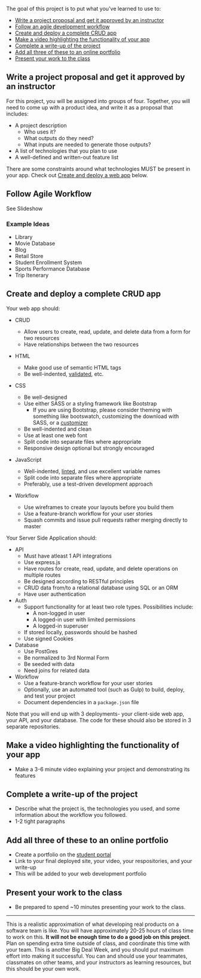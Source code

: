The goal of this project is to put what you've learned to use to:

* [Write a project proposal and get it approved by an instructor](#proposal)
* [Follow an agile development workflow](#agile)
* [Create and deploy a complete CRUD app](#create-deploy)
* [Make a video highlighting the functionality of your app](#video)
* [Complete a write-up of the project](#write-up)
* [Add all three of these to an online portfolio](#portfolio)
* [Present your work to the class](#present)

<a id="proposal"></a>

## Write a project proposal and get it approved by an instructor

For this project, you will be assigned into groups of four. Together, you will need to come up with a product idea, and write it as a proposal that includes:

* A project description
    * Who uses it?
    * What outputs do they need?
    * What inputs are needed to generate those outputs?
* A list of technologies that you plan to use
* A well-defined and written-out feature list

There are some constraints around what technologies MUST be present in your app. Check out [Create and deploy a web app](#create-deploy) below.

## Follow Agile Workflow 
See Slideshow 

### Example Ideas

* Library
* Movie Database
* Blog
* Retail Store
* Student Enrollment System
* Sports Performance Database
* Trip Itenerary

<a id="create-deploy"></a>

## Create and deploy a complete CRUD app

Your web app should:

* CRUD
    * Allow users to create, read, update, and delete data from a form for two resources
    * Have relationships between the two resources
* HTML
    * Make good use of semantic HTML tags
    * Be well-indented, [validated](https://validator.w3.org/nu/), etc.

* CSS
    * Be well-designed
    * Use either SASS or a styling framework like Bootstrap
        * If you are using Bootstrap, please consider theming with something like bootswatch, customizing the download with SASS, or a [customizer](http://getbootstrap.com/customize/)
    * Be well-indented and clean
    * Use at least one web font
    * Split code into separate files where appropriate
    * Responsive design optional but strongly encouraged
* JavaScript
    * Well-indented, [linted](http://www.javascriptlint.com/online_lint.php), and use excellent variable names
    * Split code into separate files where appropriate
    * Preferably, use a test-driven development approach
* Workflow
    * Use wireframes to create your layouts before you build them
    * Use a feature-branch workflow for your user stories
    * Squash commits and issue pull requests rather merging directly to master

Your Server Side Application should:

* API
    * Must have atleast 1 API integrations
    * Use express.js
    * Have routes for create, read, update, and delete operations on multiple routes
    * Be designed according to RESTful principles
    * CRUD data from/to a relational database using SQL or an ORM
    * Have user authentication
* Auth
    * Support functionality for at least two role types. Possibilities include:
        * A non-logged in user
        * A logged-in user with limited permissions
        * A logged-in superuser
    * If stored locally, passwords should be hashed
    * Use signed Cookies
* Database
    * Use PostGres
    * Be normalized to 3rd Normal Form
    * Be seeded with data
    * Need joins for related data
* Workflow
    * Use a feature-branch workflow for your user stories
    * Optionally, use an automated tool (such as Gulp) to build, deploy, and test your project
    * Document dependencies in a `package.json` file

Note that you will end up with 3 deployments- your client-side web app, your API, and your database. The code for these should also be stored in 3 separate repositories.

<a id="video"></a>

## Make a video highlighting the functionality of your app

* Make a 3-6 minute video explaining your project and demonstrating its features

<a id="write-up"></a>

## Complete a write-up of the project

* Describe what the project is, the technologies you used, and some information about the workflow you followed.
* 1-2 tight paragraphs

<a id="portfolio"></a>

## Add all three of these to an online portfolio

* Create a portfolio on the [student portal](http://students.galvanize.com)
* Link to your final deployed site, your video, your respositories, and your write-up
* This will be added to your web development portfolio

<a id="present"></a>

## Present your work to the class

* Be prepared to spend ~10 minutes presenting your work to the class.

---

This is a realistic approximation of what developing real products on a software team is like. You will have approximately 20-25 hours of class time to work on this. **It will not be enough time to do a good job on this project**. Plan on spending extra time outside of class, and coordinate this time with your team. This is another Big Deal Week, and you should put maximum effort into making it successful. You can and should use your teammates, classmates on other teams, and your instructors as learning resources, but this should be your own work.
